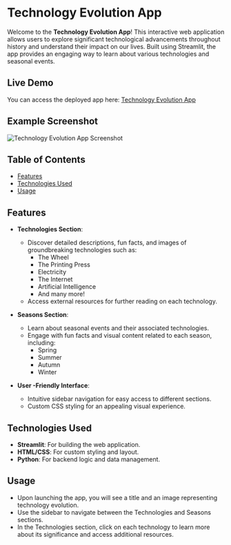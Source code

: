 # Technology Evolution App

Welcome to the **Technology Evolution App**! This interactive web application allows users to explore significant technological advancements throughout history and understand their impact on our lives. Built using Streamlit, the app provides an engaging way to learn about various technologies and seasonal events.

## Live Demo
You can access the deployed app here: [Technology Evolution App](https://technology-evolution-qm4awkrufzn96tcsbqfdjb.streamlit.app/)

## Example Screenshot
![Technology Evolution App Screenshot](https://github.com/user-attachments/assets/e29ad0de-e43c-4d91-ae37-ed0cd9e2019d)

## Table of Contents
- [Features](#features)
- [Technologies Used](#technologies-used)
- [Usage](#usage)

## Features
- **Technologies Section**: 
  - Discover detailed descriptions, fun facts, and images of groundbreaking technologies such as:
    - The Wheel
    - The Printing Press
    - Electricity
    - The Internet
    - Artificial Intelligence
    - And many more!
  - Access external resources for further reading on each technology.

- **Seasons Section**: 
  - Learn about seasonal events and their associated technologies.
  - Engage with fun facts and visual content related to each season, including:
    - Spring
    - Summer
    - Autumn
    - Winter

- **User  -Friendly Interface**: 
  - Intuitive sidebar navigation for easy access to different sections.
  - Custom CSS styling for an appealing visual experience.

## Technologies Used
- **Streamlit**: For building the web application.
- **HTML/CSS**: For custom styling and layout.
- **Python**: For backend logic and data management.

## Usage
- Upon launching the app, you will see a title and an image representing technology evolution.
- Use the sidebar to navigate between the Technologies and Seasons sections.
- In the Technologies section, click on each technology to learn more about its significance and access additional resources.
